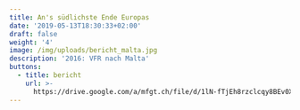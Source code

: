 ```yaml
---
title: An's südlichste Ende Europas
date: '2019-05-13T18:30:33+02:00'
draft: false
weight: '4'
image: /img/uploads/bericht_malta.jpg
description: '2016: VFR nach Malta'
buttons:
  - title: bericht
    url: >-
      https://drive.google.com/a/mfgt.ch/file/d/1lN-fTjEh8rzclcqy8BEv0XVU3P2y6ofZ/view?usp=sharing
---
```


